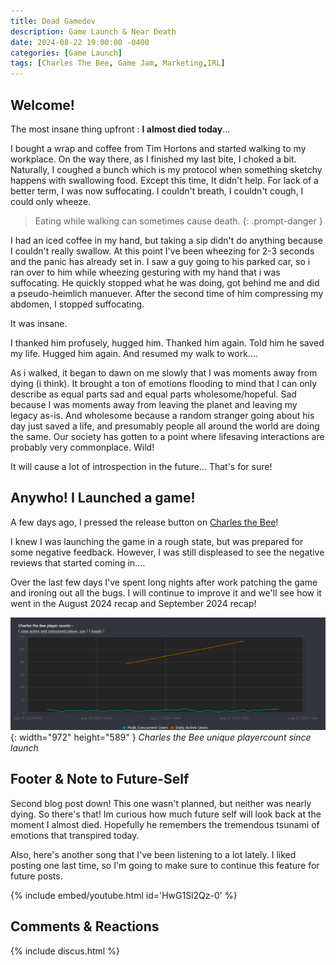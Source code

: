 ```yaml
---
title: Dead Gamedev
description: Game Launch & Near Death
date: 2024-08-22 19:00:00 -0400
categories: [Game Launch]
tags: [Charles The Bee, Game Jam, Marketing,IRL]
---
```


## Welcome!

The most insane thing upfront : **I almost died today**... 

I bought a wrap and coffee from Tim Hortons and started walking to my workplace. On the way there, as I finished my last bite, I choked a bit. Naturally, I coughed a bunch which is my protocol when something sketchy happens with swallowing food. Except this time, It didn't help. For lack of a better term, I was now suffocating. I couldn't breath, I couldn't cough, I could only wheeze.

> Eating while walking can sometimes cause death.
{: .prompt-danger } 

I had an iced coffee in my hand, but taking a sip didn't do anything because I couldn't really swallow. At this point I've been wheezing for 2-3 seconds and the panic has already set in. I saw a guy going to his parked car, so i ran over to him while wheezing gesturing with my hand that i was suffocating. He quickly stopped what he was doing, got behind me and did a pseudo-heimlich manuever. After the second time of him compressing my abdomen, I stopped suffocating.

It was insane.

I thanked him profusely, hugged him. Thanked him again. Told him he saved my life. Hugged him again. And resumed my walk to work....

As i walked, it began to dawn on me slowly that I was moments away from dying (i think). It brought a ton of emotions flooding to mind that I can only describe as equal parts sad and equal parts wholesome/hopeful. Sad because I was moments away from leaving the planet and leaving my legacy as-is. And wholesome because a random stranger going about his day just saved a life, and presumably people all around the world are doing the same. Our society has gotten to a point where lifesaving interactions are probably very commonplace. Wild!

It will cause a lot of introspection in the future... That's for sure!

## Anywho! I Launched a game!

A few days ago, I pressed the release button on [Charles the Bee](https://store.steampowered.com/app/2485090/Charles_the_Bee/)! 

I knew I was launching the game in a rough state, but was prepared for some negative feedback. However, I was still displeased to see the negative reviews that started coming in....

Over the last few days I've spent long nights after work patching the game and ironing out all the bugs. I will continue to improve it and we'll see how it went in the August 2024 recap and September 2024 recap!
 
![Desktop View](/images/CharlesChart.png){: width="972" height="589" }
_Charles the Bee unique playercount since launch_


## Footer & Note to Future-Self

Second blog post down! This one wasn't planned, but neither was nearly dying. So there's that! Im curious how much future self will look back at the moment I almost died. Hopefully he remembers the tremendous tsunami of emotions that transpired today.

Also, here's another song that I've been listening to a lot lately. I liked posting one last time, so I'm going to make sure to continue this feature for future posts.

{% include embed/youtube.html id='HwG1Sl2Qz-0' %}

## Comments & Reactions

{% include discus.html %}